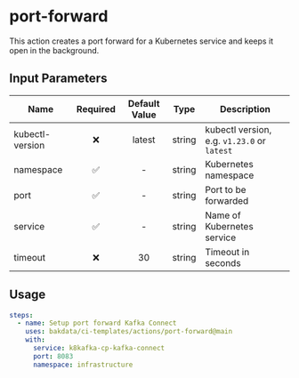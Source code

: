 # port-forward

This action creates a port forward for a Kubernetes service and keeps it open in the background.

## Input Parameters

| Name            | Required | Default Value |  Type  | Description                                 |
| --------------- | :------: | :-----------: | :----: | ------------------------------------------- |
| kubectl-version |    ❌    |    latest     | string | kubectl version, e.g. `v1.23.0` or `latest` |
| namespace       |    ✅    |       -       | string | Kubernetes namespace                        |
| port            |    ✅    |       -       | string | Port to be forwarded                        |
| service         |    ✅    |       -       | string | Name of Kubernetes service                  |
| timeout         |    ❌    |      30       | string | Timeout in seconds                          |

## Usage

```yaml
steps:
  - name: Setup port forward Kafka Connect
    uses: bakdata/ci-templates/actions/port-forward@main
    with:
      service: k8kafka-cp-kafka-connect
      port: 8083
      namespace: infrastructure
```
